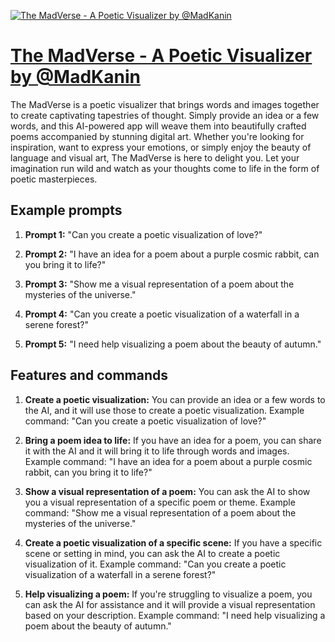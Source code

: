 [![The MadVerse - A Poetic Visualizer by @MadKanin](https://files.oaiusercontent.com/file-caeDsqAwYxaW2fs5D64eL6Zs?se=2123-10-16T07%3A12%3A20Z&sp=r&sv=2021-08-06&sr=b&rscc=max-age%3D31536000%2C%20immutable&rscd=attachment%3B%20filename%3D09ace344-970a-46c3-a313-18f55630c5fa.png&sig=j%2BfltnLWhhBzrDosTy3hdofK8K/XJCvTnpdx2sSTsZ0%3D)](https://chat.openai.com/g/g-kUBnStA8l-the-madverse-a-poetic-visualizer-by-madkanin)

# [The MadVerse - A Poetic Visualizer by @MadKanin](https://chat.openai.com/g/g-kUBnStA8l-the-madverse-a-poetic-visualizer-by-madkanin)

The MadVerse is a poetic visualizer that brings words and images together to create captivating tapestries of thought. Simply provide an idea or a few words, and this AI-powered app will weave them into beautifully crafted poems accompanied by stunning digital art. Whether you're looking for inspiration, want to express your emotions, or simply enjoy the beauty of language and visual art, The MadVerse is here to delight you. Let your imagination run wild and watch as your thoughts come to life in the form of poetic masterpieces.

## Example prompts

1. **Prompt 1:** "Can you create a poetic visualization of love?"

2. **Prompt 2:** "I have an idea for a poem about a purple cosmic rabbit, can you bring it to life?"

3. **Prompt 3:** "Show me a visual representation of a poem about the mysteries of the universe."

4. **Prompt 4:** "Can you create a poetic visualization of a waterfall in a serene forest?"

5. **Prompt 5:** "I need help visualizing a poem about the beauty of autumn."


## Features and commands

1. **Create a poetic visualization:** You can provide an idea or a few words to the AI, and it will use those to create a poetic visualization. Example command: "Can you create a poetic visualization of love?"

2. **Bring a poem idea to life:** If you have an idea for a poem, you can share it with the AI and it will bring it to life through words and images. Example command: "I have an idea for a poem about a purple cosmic rabbit, can you bring it to life?"

3. **Show a visual representation of a poem:** You can ask the AI to show you a visual representation of a specific poem or theme. Example command: "Show me a visual representation of a poem about the mysteries of the universe."

4. **Create a poetic visualization of a specific scene:** If you have a specific scene or setting in mind, you can ask the AI to create a poetic visualization of it. Example command: "Can you create a poetic visualization of a waterfall in a serene forest?"

5. **Help visualizing a poem:** If you're struggling to visualize a poem, you can ask the AI for assistance and it will provide a visual representation based on your description. Example command: "I need help visualizing a poem about the beauty of autumn."